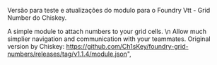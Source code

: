 Versão para teste e atualizações do modulo para o Foundry Vtt - Grid Number do Chiskey.

A simple module to attach numbers to your grid cells. \n 
  Allow much simplier navigation and communication with your teammates.
  Original version by Chiskey:  https://github.com/Ch1sKey/foundry-grid-numbers/releases/tag/v1.1.4/module.json",
